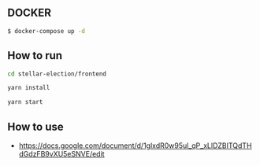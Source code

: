## DOCKER

```bash
$ docker-compose up -d
```


## How to run
```bash
cd stellar-election/frontend
```
```bash
yarn install
```
```bash
yarn start
```

## How to use 
- https://docs.google.com/document/d/1glxdR0w95ul_qP_xLlDZBITQdTHdGdzFB9vXU5eSNVE/edit
